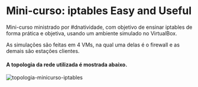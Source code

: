 # Mini-curso: iptables Easy and Useful

Mini-curso ministrado por #dnatividade, com objetivo de ensinar iptables de forma prática e objetiva, usando um ambiente simulado no VirtualBox.

As simulações são feitas em 4 VMs, na qual uma delas é o firewall e as demais são estações clientes.

#### A topologia da rede utilizada é mostrada abaixo.


![topologia-minicurso-iptables](https://user-images.githubusercontent.com/43869367/57570250-5a7f5280-73d6-11e9-907a-5a94415ad9b9.png)

